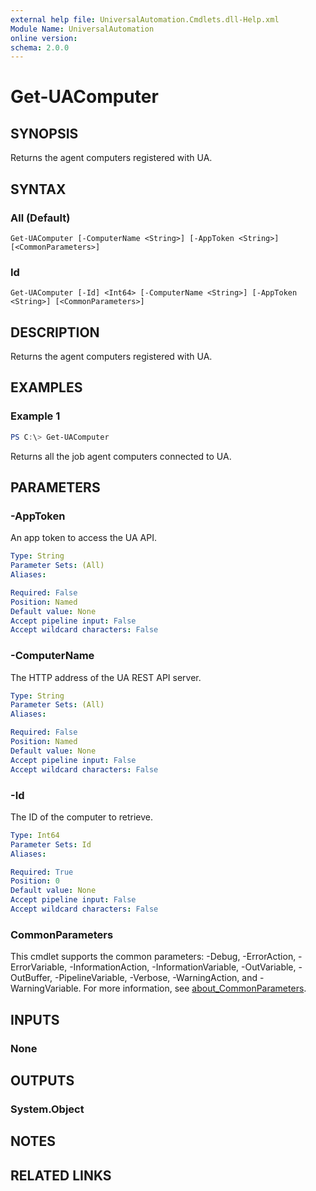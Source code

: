 ```yaml
---
external help file: UniversalAutomation.Cmdlets.dll-Help.xml
Module Name: UniversalAutomation
online version:
schema: 2.0.0
---
```


# Get-UAComputer

## SYNOPSIS
Returns the agent computers registered with UA.

## SYNTAX

### All (Default)
```
Get-UAComputer [-ComputerName <String>] [-AppToken <String>] [<CommonParameters>]
```

### Id
```
Get-UAComputer [-Id] <Int64> [-ComputerName <String>] [-AppToken <String>] [<CommonParameters>]
```

## DESCRIPTION
Returns the agent computers registered with UA.

## EXAMPLES

### Example 1
```powershell
PS C:\> Get-UAComputer
```

Returns all the job agent computers connected to UA. 

## PARAMETERS

### -AppToken
An app token to access the UA API. 

```yaml
Type: String
Parameter Sets: (All)
Aliases:

Required: False
Position: Named
Default value: None
Accept pipeline input: False
Accept wildcard characters: False
```

### -ComputerName
The HTTP address of the UA REST API server.

```yaml
Type: String
Parameter Sets: (All)
Aliases:

Required: False
Position: Named
Default value: None
Accept pipeline input: False
Accept wildcard characters: False
```

### -Id
The ID of the computer to retrieve. 

```yaml
Type: Int64
Parameter Sets: Id
Aliases:

Required: True
Position: 0
Default value: None
Accept pipeline input: False
Accept wildcard characters: False
```

### CommonParameters
This cmdlet supports the common parameters: -Debug, -ErrorAction, -ErrorVariable, -InformationAction, -InformationVariable, -OutVariable, -OutBuffer, -PipelineVariable, -Verbose, -WarningAction, and -WarningVariable. For more information, see [about_CommonParameters](http://go.microsoft.com/fwlink/?LinkID=113216).

## INPUTS

### None

## OUTPUTS

### System.Object
## NOTES

## RELATED LINKS
